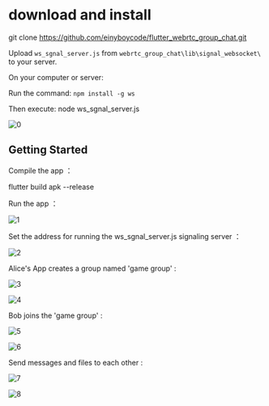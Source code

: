 # download and install



git clone https://github.com/einyboycode/flutter_webrtc_group_chat.git

Upload `ws_sgnal_server.js` from `webrtc_group_chat\lib\signal_websocket\` to your server.

On your computer or server:

Run the command:
`npm install -g ws`

Then execute:
node ws_sgnal_server.js

![0](.\image\0.png)





## Getting Started

 Compile the app ：

flutter build apk --release

 Run the app ：

![1](.\image\3.png)

 Set the address for running the ws_sgnal_server.js signaling server ：

![2](.\image\4.png)

 

 Alice's App creates a group named 'game group' :

![3](.\image\5.png)

![4](.\image\6.png)

 Bob joins the 'game group' :

![5](.\image\7.png)

![6](.\image\8.png)

 Send messages and files to each other :

![7](.\image\9.png)

![8](.\image\10.png)

